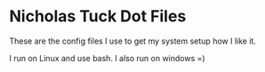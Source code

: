 # Nicholas Tuck Dot Files
These are the config files I use to get my system setup how I like it. 

I run on Linux and use bash.
I also run on windows =)
